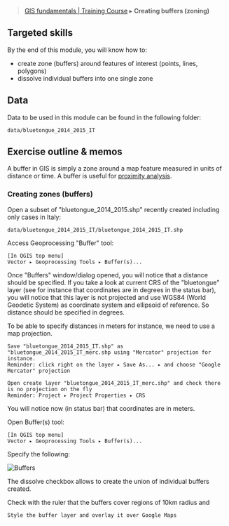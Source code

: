 > [GIS fundamentals | Training Course](agenda.md) ▸ **Creating buffers (zoning)**

## Targeted skills
By the end of this module, you will know how to:
* create zone (buffers) around features of interest (points, lines, polygons)
* dissolve individual buffers into one single zone

## Data
Data to be used in this module can be found in the following folder:
```
data/bluetongue_2014_2015_IT
```
## Exercise outline & memos

A buffer in GIS is simply a zone around a map feature measured in units of distance or time. A buffer is useful for [proximity analysis](https://en.wikipedia.org/wiki/Proximity_analysis).

### Creating zones (buffers)

Open a subset of "bluetongue_2014_2015.shp" recently created including only cases in Italy: 

```
data/bluetongue_2014_2015_IT/bluetongue_2014_2015_IT.shp
```
Access Geoprocessing "Buffer" tool:

```
[In QGIS top menu] 
Vector ▸ Geoprocessing Tools ▸ Buffer(s)...
```

Once "Buffers" window/dialog opened, you will notice that a distance should be specified. If you take a look at current CRS of the "bluetongue" layer (see for instance that coordinates are in degrees in the status bar), you will notice that this layer is not projected and use WGS84 (World Geodetic System) as coordinate system and ellipsoid of reference. So distance should be specified in degrees. 

To be able to specify distances in meters for instance, we need to use a map projection.
```
Save "bluetongue_2014_2015_IT.shp" as "bluetongue_2014_2015_IT_merc.shp using "Mercator" projection for instance.
Reminder: click right on the layer ▸ Save As... ▸ and choose "Google Mercator" projection
```

```
Open create layer "bluetongue_2014_2015_IT_merc.shp" and check there is no projection on the fly 
Reminder: Project ▸ Project Properties ▸ CRS
```

You will notice now (in status bar) that coordinates are in meters.

Open Buffer(s) tool:

```
[In QGIS top menu] 
Vector ▸ Geoprocessing Tools ▸ Buffer(s)...
```

Specify the following:

![Buffers](img/buffer-10km.png)

The dissolve checkbox allows to create the union of individual buffers created.

Check with the ruler that the buffers cover regions of 10km radius and

```
Style the buffer layer and overlay it over Google Maps
```

